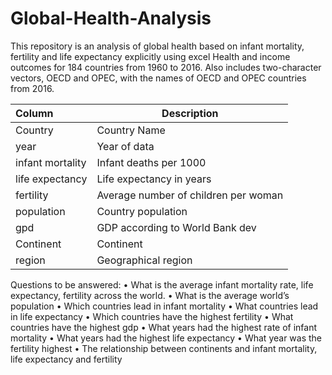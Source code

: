 # Global-Health-Analysis
This repository is an analysis of global health based on infant mortality, fertility and life expectancy explicitly using excel
Health and income outcomes for 184 countries from 1960 to 2016. Also includes two-character vectors, OECD and OPEC, with the names of OECD and OPEC countries from 2016.

| Column	| Description|
| :------ | -----------|
|Country	| Country Name | 
|year	| Year of data |
|infant mortality	| Infant deaths per 1000 |
|life expectancy	| Life expectancy in years |
|fertility	| Average number of children per woman |
|population	| Country population |
|gpd| GDP according to World Bank dev |
|Continent| Continent |
|region	| Geographical region |

Questions to be answered:
•	What is the average infant mortality rate, life expectancy, fertility across the world.
•	What is the average world’s population
•	Which countries lead in infant mortality
•	What countries lead in life expectancy
•	Which countries have the highest fertility
•	What countries have the highest gdp
•	What years had the highest rate of infant mortality
•	What years had the highest life expectancy
•	What year was the fertility highest
•	The relationship between continents and infant mortality, life expectancy and fertility
